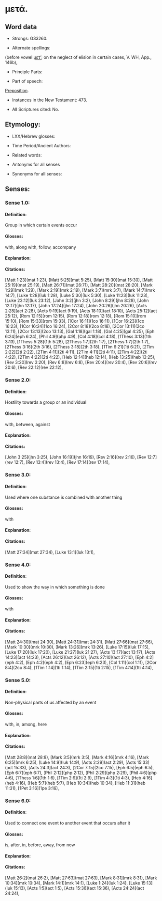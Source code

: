 # μετά.

<!-- Status: S2=NeedsReview -->
<!-- Lexica used for edits: BDAG, FFM, LN, A-S -->

## Word data

* Strongs: G33260.

* Alternate spellings:

(before vowel [μετ’](); on the neglect of elision in certain cases, V. WH, App., 146b),

* Principle Parts: 

* Part of speech: 

[Preposition](http://ugg.readthedocs.io/en/latest/preposition.html).

* Instances in the New Testament: 473.

* All Scriptures cited: No.

## Etymology: 

* LXX/Hebrew glosses: 

* Time Period/Ancient Authors: 

* Related words: 

* Antonyms for all senses

* Synonyms for all senses: 

## Senses: 

### Sense 1.0:

#### Definition: 

Group in which certain events occur

#### Glosses:

with, along with, follow, accompany

#### Explanation:

#### Citations:

 [Matt 1:23](mat 1:23),  [Matt 5:25](mat 5:25),  [Matt 15:30](mat 15:30),  [Matt 25:19](mat 25:19),  [Matt 26:71](mat 26:71),  [Matt 28:20](mat 28:20),  [Mark 1:29](mrk 1:29),  [Mark 2:19](mrk 2:19),  [Mark 3:7](mrk 3:7),  [Mark 14:7](mrk 14:7),  [Luke 1:28](luk 1:28),  [Luke 5:30](luk 5:30),  [Luke 11:23](luk 11:23),  [Luke 23:12](luk 23:12),  [John 3:2](jhn 3:2),  [John 8:29](jhn 8:29),  [John 12:17](jhn 12:17),  [John 17:24](jhn 17:24),  [John 20:26](jhn 20:26),  [Acts 2:28](act 2:28),  [Acts 9:19](act 9:19),  [Acts 18:10](act 18:10),  [Acts 25:12](act 25:12),  [Rom 12:15](rom 12:15),  [Rom 12:18](rom 12:18),  [Rom 15:10](rom 15:10),  [Rom 15:33](rom 15:33),  [1Cor 16:11](1co 16:11),  [1Cor 16:23](1co 16:23),  [1Cor 16:24](1co 16:24),  [2Cor 8:18](2co 8:18),  [2Cor 13:11](2co 13:11),  [2Cor 13:13](2co 13:13),  [Gal 1:18](gal 1:18),  [Gal 4:25](gal 4:25),  [Eph 6:24](eph 6:24),  [Phil 4:9](php 4:9),  [Col 4:18](col 4:18),  [1Thess 3:13](1th 3:13),  [1Thess 5:28](1th 5:28),  [2Thess 1:7](2th 1:7),  [2Thess 1:7](2th 1:7),  [2Thess 3:16](2th 3:16),  [2Thess 3:18](2th 3:18),  [1Tim 6:21](1ti 6:21),  [2Tim 2:22](2ti 2:22),  [2Tim 4:11](2ti 4:11),  [2Tim 4:11](2ti 4:11),  [2Tim 4:22](2ti 4:22),  [2Tim 4:22](2ti 4:22),  [Heb 12:14](heb 12:14),  [Heb 13:25](heb 13:25),  [Rev 3:20](rev 3:20),  [Rev 6:8](rev 6:8),  [Rev 20:4](rev 20:4),  [Rev 20:6](rev 20:6),  [Rev 22:12](rev 22:12), 



### Sense 2.0:

#### Definition: 

Hostility towards a group or an individual

#### Glosses:

with, between, against

#### Explanation:

#### Citations:

 [John 3:25](jhn 3:25),  [John 16:19](jhn 16:19),  [Rev 2:16](rev 2:16),  [Rev 12:7](rev 12:7),  [Rev 13:4](rev 13:4),  [Rev 17:14](rev 17:14), 



### Sense 3.0:

#### Definition: 

Used where one substance is combined with another thing

#### Glosses:

with

#### Explanation:

#### Citations:

 [Matt 27:34](mat 27:34),  [Luke 13:1](luk 13:1), 



### Sense 4.0:

#### Definition: 

Used to show the way in which something is done

#### Glosses:

with

#### Explanation:

#### Citations:

 [Matt 24:30](mat 24:30),  [Matt 24:31](mat 24:31),  [Matt 27:66](mat 27:66),  [Mark 10:30](mrk 10:30),  [Mark 13:26](mrk 13:26),  [Luke 17:15](luk 17:15),  [Luke 17:20](luk 17:20),  [Luke 21:27](luk 21:27),  [Acts 13:17](act 13:17),  [Acts 14:23](act 14:23),  [Acts 26:12](act 26:12),  [Acts 27:10](act 27:10), [Eph 4:2](eph 4:2),  [Eph 4:2](eph 4:2),  [Eph 6:23](eph 6:23),  [Col 1:11](col 1:11), [2Cor 8:4](2co 8:4),  [1Tim 1:14](1ti 1:14),  [1Tim 2:15](1ti 2:15),  [1Tim 4:14](1ti 4:14), 



### Sense 5.0:

#### Definition: 

Non-physical parts of us affected by an event

#### Glosses:

with, in, among, here

#### Explanation:

#### Citations:

 [Matt 28:8](mat 28:8),  [Mark 3:5](mrk 3:5),  [Mark 4:16](mrk 4:16),  [Mark 6:25](mrk 6:25),  [Luke 14:9](luk 14:9),  [Acts 2:29](act 2:29),  [Acts 15:33](act 15:33),  [Acts 24:3](act 24:3),  [2Cor 7:15](2co 7:15),  [Eph 6:5](eph 6:5),  [Eph 6:7](eph 6:7),  [Phil 2:12](php 2:12),  [Phil 2:29](php 2:29),  [Phil 4:6](php 4:6),  [1Thess 1:6](1th 1:6),  [1Tim 2:9](1ti 2:9),  [1Tim 4:3](1ti 4:3),  [Heb 4:16](heb 4:16),  [Heb 5:7](heb 5:7),  [Heb 10:34](heb 10:34),  [Heb 11:31](heb 11:31),  [1Pet 3:16](1pe 3:16),                                    

### Sense 6.0:

#### Definition: 

Used to connect one event to another event that occurs after it

#### Glosses:

is, after, in, before, away, from now

#### Explanation:

#### Citations:

 [Matt 26:2](mat 26:2),  [Matt 27:63](mat 27:63),  [Mark 8:31](mrk 8:31),  [Mark 10:34](mrk 10:34),  [Mark 14:1](mrk 14:1),  [Luke 1:24](luk 1:24),  [Luke 15:13](luk 15:13),  [Acts 1:5](act 1:5),  [Acts 15:36](act 15:36),  [Acts 24:24](act 24:24), 


